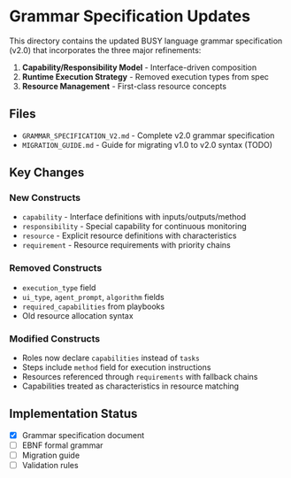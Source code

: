 # Grammar Specification Updates

This directory contains the updated BUSY language grammar specification (v2.0) that incorporates the three major refinements:

1. **Capability/Responsibility Model** - Interface-driven composition
2. **Runtime Execution Strategy** - Removed execution types from spec
3. **Resource Management** - First-class resource concepts

## Files

- `GRAMMAR_SPECIFICATION_V2.md` - Complete v2.0 grammar specification
- `MIGRATION_GUIDE.md` - Guide for migrating v1.0 to v2.0 syntax (TODO)

## Key Changes

### New Constructs
- `capability` - Interface definitions with inputs/outputs/method
- `responsibility` - Special capability for continuous monitoring
- `resource` - Explicit resource definitions with characteristics
- `requirement` - Resource requirements with priority chains

### Removed Constructs
- `execution_type` field
- `ui_type`, `agent_prompt`, `algorithm` fields
- `required_capabilities` from playbooks
- Old resource allocation syntax

### Modified Constructs
- Roles now declare `capabilities` instead of `tasks`
- Steps include `method` field for execution instructions
- Resources referenced through `requirements` with fallback chains
- Capabilities treated as characteristics in resource matching

## Implementation Status

- [x] Grammar specification document
- [ ] EBNF formal grammar
- [ ] Migration guide
- [ ] Validation rules